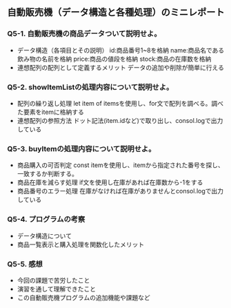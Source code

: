 ## 自動販売機（データ構造と各種処理）のミニレポート
### Q5-1. 自動販売機の商品データついて説明せよ。
* データ構造（各項目とその説明）
  id:商品番号1~8を格納
  name:商品名である飲み物の名前を格納
  price:商品の値段を格納
  stock:商品の在庫数を格納
* 連想配列の配列として定義するメリット
  データの追加や削除が簡単に行える
### Q5-2. showItemListの処理内容について説明せよ。
* 配列の繰り返し処理
  let item of itemsを使用し、for文で配列を調べる。調べた要素をitemに格納する
* 連想配列の参照方法
  ドット記法(item.idなど)で取り出し、consol.logで出力している
### Q5-3. buyItemの処理内容について説明せよ。
* 商品購入の可否判定
  const itemを使用し、itemから指定された番号を探し、一致するか判断する。
* 商品在庫を減らす処理
  if文を使用し在庫があれば在庫数から-1をする
* 商品番号のエラー処理
  在庫がなければ在庫がありませんとconsol.logで出力している
### Q5-4. プログラムの考察
* データ構造について
* 商品一覧表示と購入処理を関数化したメリット
### Q5-5. 感想
* 今回の課題で苦労したこと
* 演習を通して理解できたこと
* この自動販売機プログラムの追加機能や課題など
